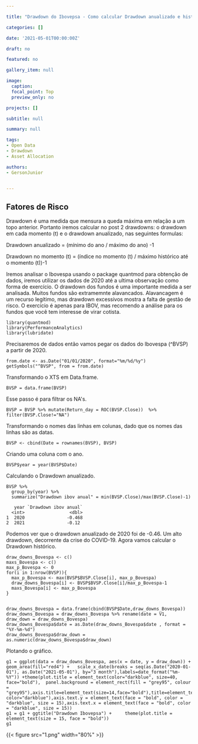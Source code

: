 ```yaml
---

title: "Drawdown do Ibovepsa - Como calcular Drawdown anualizado e histórico"

categories: []

date: '2021-05-01T00:00:00Z' 

draft: no

featured: no

gallery_item: null

image:
  caption: 
  focal_point: Top
  preview_only: no

projects: []

subtitle: null

summary: null

tags: 
- Open Data
- Drawdown
- Asset Allocation

authors:
- GersonJunior


---
```


## Fatores de Risco


Drawdown é uma medida que mensura a queda máxima em relação a um topo anterior. Portanto iremos calcular no post 2 drawdowns: o drawdown em cada momento (t) e o drawdown anualizado, nas seguintes formulas:

Drawdown  anualizado = (mínimo do ano / máximo do ano) -1

Drawdown no momento (t) = (índice no momento (t) / máximo histórico até o momento (t))-1

Iremos analisar o Ibovespa usando o package quantmod para obtenção de dados, iremos utilizar os dados de 2020 até a ultima observação como forma de exercício. O drawdown dos fundos é uma importante medida a ser analisada. Muitos fundos são extramemnte alavancados. Alavancagem é um recurso legítimo, mas drawdown excessivos mostra a falta de gestão de risco. O exercício é apenas para IBOV, mas recomendo a análise para os fundos que você tem interesse de virar cotista.

        
    library(quantmod)
    library(PerformanceAnalytics)
    library(lubridate)
Precisaremos de dados então vamos pegar os dados do Ibovespa (^BVSP) a partir de 2020.

    from.date <- as.Date("01/01/2020", format="%m/%d/%y")
    getSymbols("^BVSP", from = from.date)

Transformando o XTS em Data.frame.

    BVSP = data.frame(BVSP)
Esse passo é para filtrar os NA's.

    BVSP = BVSP %>% mutate(Return_day = ROC(BVSP.Close))  %>%  filter(BVSP.Close!="NA")
Transformando o nomes das linhas em colunas, dado que os nomes das linhas são as datas.

    BVSP <- cbind(Date = rownames(BVSP), BVSP)

Criando uma coluna com o ano. 

    BVSP$year = year(BVSP$Date)

Calculando o Drawdown anualizado.

    BVSP %>%
      group_by(year) %>%
      summarize("Drawdown ibov anual" = min(BVSP.Close)/max(BVSP.Close)-1)
    
       year `Drawdown ibov anual`
      <int>                 <dbl>
    1  2020                -0.468
    2  2021                -0.12

Podemos ver que o drawdown anualizado de 2020 foi de -0.46. Um alto drawdown, decorrente da crise do COVID-19. 
Agora vamos calcular o Drawdown histórico.

    draw_downs_Bovespa <- c()
    maxs_Bovespa <- c()
    max_p_Bovespa <- 0
    for(i in 1:nrow(BVSP)){
      max_p_Bovespa <- max(BVSP$BVSP.Close[i], max_p_Bovespa)
      draw_downs_Bovespa[i] <- BVSP$BVSP.Close[i]/max_p_Bovespa-1
      maxs_Bovespa[i] <- max_p_Bovespa
    }
    
    
    draw_downs_Bovespa = data.frame(cbind(BVSP$Date,draw_downs_Bovespa))
    draw_downs_Bovespa = draw_downs_Bovespa %>% rename(date = V1, draw_down = draw_downs_Bovespa) 
    draw_downs_Bovespa$date = as.Date(draw_downs_Bovespa$date , format =  "%Y-%m-%d")
    draw_downs_Bovespa$draw_down = as.numeric(draw_downs_Bovespa$draw_down)
    
Plotando o gráfico.

    g1 = ggplot(data = draw_downs_Bovespa, aes(x = date, y = draw_down)) + geom_area(fill="red4") +   scale_x_date(breaks = seq(as.Date("2020-01-01"), as.Date("2021-05-01"), by="3 month"),labels=date_format("%m-%Y")) +theme(plot.title = element_text(color="darkblue", size=40, face="bold"),  panel.background = element_rect(fill = "grey95", colour = "grey95"),axis.title=element_text(size=14,face="bold"),title=element_text(size=14,face="bold", color="darkblue"),axis.text.y = element_text(face = "bold", color = "darkblue", size = 15),axis.text.x = element_text(face = "bold", color = "darkblue", size = 15))
    g1 = g1 + ggtitle("Drawdown Ibovepsa") +     theme(plot.title = element_text(size = 15, face = "bold"))
    g1
    
{{< figure src="1.png" width="80%" >}}

